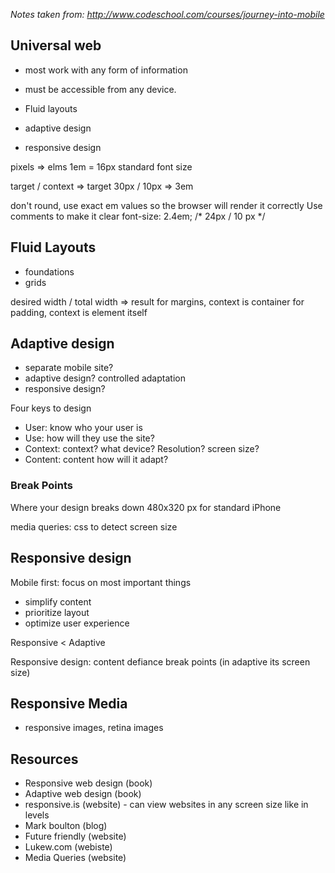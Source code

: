 _Notes taken from: http://www.codeschool.com/courses/journey-into-mobile_

## Universal web
* most work with any form of information
* must be accessible from any device. 

* Fluid layouts
* adaptive design
* responsive design

pixels => elms
1em = 16px standard font size

target / context => target
30px / 10px => 3em

don't round, use exact em values so the browser will render it correctly
Use comments to make it clear 
font-size: 2.4em; /* 24px / 10 px */

## Fluid Layouts
* foundations
* grids

desired width / total width => result
for margins, context is container
for padding, context is element itself

## Adaptive design
* separate mobile site?
* adaptive design? controlled adaptation 
* responsive design? 

Four keys to design
* User: know who your user is
* Use: how will they use the site?
* Context: context? what device? Resolution? screen size?
* Content: content how will it adapt? 

### Break Points
Where your design breaks down
480x320 px for standard iPhone 

media queries: css to detect screen size

## Responsive design
Mobile first: focus on most important things
* simplify content
* prioritize layout
* optimize user experience 

Responsive < Adaptive

Responsive design: content defiance break points (in adaptive its screen size)

## Responsive Media
* responsive images, retina images

## Resources
* Responsive web design (book)
* Adaptive web design (book)
* responsive.is (website) - can view websites in any screen size like in levels
* Mark boulton (blog)
* Future friendly (website)
* Lukew.com (webiste)
* Media Queries (website)